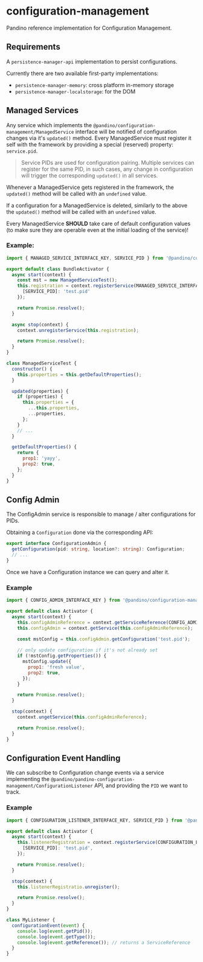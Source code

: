 # configuration-management

Pandino reference implementation for Configuration Management.

## Requirements

A `persistence-manager-api` implementation to persist configurations.

Currently there are two available first-party implementations:
- `persistence-manager-memory`: cross platform in-memory storage
- `persistence-manager-localstorage`: for the DOM

## Managed Services

Any service which implements the `@pandino/configuration-management/ManagedService` interface will be notified
of configuration changes via it's `updated()` method. Every ManagedService must register it self with the framework by
providing a special (reserved) property: `service.pid`.

> Service PIDs are used for configuration pairing. Multiple services can register for the same PID, in such cases, any
  change in configuration will trigger the corresponding `updated()` in all services.

Whenever a ManagedService gets registered in the framework, the `updated()` method will be called with an `undefined`
value.

If a configuration for a ManagedService is deleted, similarly to the above the `updated()` method will be called with an
`undefined` value.

Every ManagedService **SHOULD** take care of default configuration values (to make sure they are operable even at the
initial loading of the service)!

### Example:

```javascript
import { MANAGED_SERVICE_INTERFACE_KEY, SERVICE_PID } from '@pandino/configuration-management-api';

export default class BundleActivator {
  async start(context) {
    const mst = new ManagedServiceTest();
    this.registration = context.registerService(MANAGED_SERVICE_INTERFACE_KEY, mst, {
      [SERVICE_PID]: 'test.pid'
    });

    return Promise.resolve();
  }

  async stop(context) {
    context.unregisterService(this.registration);

    return Promise.resolve();
  }
}

class ManagedServiceTest {
  constructor() {
    this.properties = this.getDefaultProperties();
  }

  updated(properties) {
    if (properties) {
      this.properties = {
        ...this.properties,
        ...properties,
      };
    }
    // ...
  }

  getDefaultProperties() {
    return {
      prop1: 'yayy',
      prop2: true,
    };
  }
}
```

## Config Admin

The ConfigAdmin service is responsible to manage / alter configurations for PIDs.

Obtaining a `Configuration` done via the corresponding API:

```typescript
export interface ConfigurationAdmin {
  getConfiguration(pid: string, location?: string): Configuration;
  // ...
}
```

Once we have a Configuration instance we can query and alter it.

### Example

```javascript
import { CONFIG_ADMIN_INTERFACE_KEY } from '@pandino/configuration-management-api';

export default class Activator {
  async start(context) {
    this.configAdminReference = context.getServiceReference(CONFIG_ADMIN_INTERFACE_KEY);
    this.configAdmin = context.getService(this.configAdminReference);

    const mstConfig = this.configAdmin.getConfiguration('test.pid');
    
    // only update configuration if it's not already set
    if (!mstConfig.getProperties()) {
      mstConfig.update({
        prop1: 'fresh value',
        prop2: true,
      });
    }

    return Promise.resolve();
  }

  stop(context) {
    context.ungetService(this.configAdminReference);

    return Promise.resolve();
  }
}
```
## Configuration Event Handling

We can subscribe to Configuration change events via a service implementing the `@pandino/pandino-configuration-management/ConfigurationListener`
API, and providing the `PID` we want to track.

### Example

```javascript
import { CONFIGURATION_LISTENER_INTERFACE_KEY, SERVICE_PID } from '@pandino/configuration-management-api';

export default class Activator {
  async start(context) {
    this.listenerRegistration = context.registerService(CONFIGURATION_LISTENER_INTERFACE_KEY, new MyListener(), {
      [SERVICE_PID]: 'test.pid',
    });

    return Promise.resolve();
  }

  stop(context) {
    this.listenerRegistratio.unregister();

    return Promise.resolve();
  }
}

class MyListener {
  configurationEvent(event) {
    console.log(event.getPid());
    console.log(event.getType());
    console.log(event.getReference()); // returns a ServiceReference
  }
}
```
